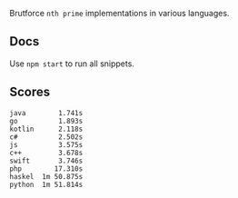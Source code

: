 Brutforce `nth prime` implementations in various languages.

Docs
----

Use `npm start` to run all snippets.

Scores
------

```
java        1.741s
go          1.893s
kotlin      2.118s
c#          2.502s
js          3.575s
c++         3.678s
swift       3.746s
php        17.310s
haskel  1m 50.875s
python  1m 51.814s
```
